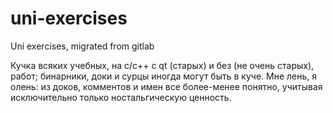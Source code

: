 # uni-exercises
Uni exercises, migrated from gitlab

Кучка всяких учебных, на с/с++ с qt (старых) и без (не очень старых), работ; бинарники, доки и сурцы иногда могут быть в куче. Мне лень, я олень: из доков, комментов и имен все более-менее понятно, учитывая исключительно только ностальгическую ценность.
